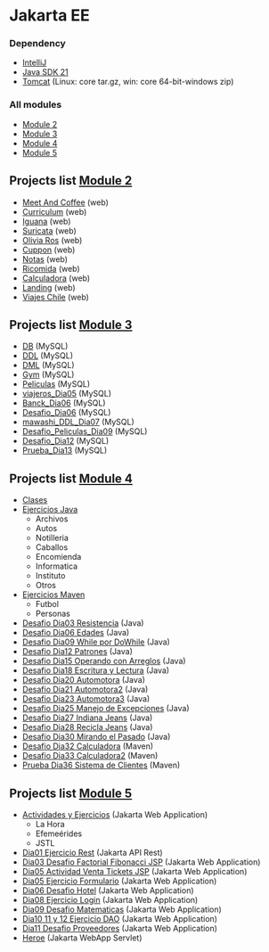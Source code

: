 # Jakarta EE

### Dependency
* [IntelliJ](https://www.jetbrains.com/idea/)
* [Java SDK 21](https://www.oracle.com/java/technologies/downloads/)
* [Tomcat](https://tomcat.apache.org/download-10.cgi) (Linux: core tar.gz, win: core 64-bit-windows zip)

### All modules
* [Module 2](https://github.com/TheNefelin/TalentoDigital_Java_2024/tree/main/M2)
* [Module 3](https://github.com/TheNefelin/TalentoDigital_Java_2024/tree/main/M3)
* [Module 4](https://github.com/TheNefelin/TalentoDigital_Java_2024/tree/main/M4)
* [Module 5](https://github.com/TheNefelin/TalentoDigital_Java_2024/tree/main/M5)

## Projects list [Module 2](https://github.com/TheNefelin/TalentoDigital_Java_2024/tree/main/M2)
- [Meet And Coffee](https://github.com/TheNefelin/TalentoDigital_Java_2024/tree/main/M2/MeetAndCoffee) (web)
- [Curriculum](https://github.com/TheNefelin/TalentoDigital_Java_2024/tree/main/M2/Curriculum) (web)
- [Iguana](https://github.com/TheNefelin/TalentoDigital_Java_2024/tree/main/M2/Iguana) (web)
- [Suricata](https://github.com/TheNefelin/TalentoDigital_Java_2024/tree/main/M2/Suricata) (web)
- [Olivia Ros](https://github.com/TheNefelin/TalentoDigital_Java_2024/tree/main/M2/OliviaRos) (web)
- [Cuppon](https://github.com/TheNefelin/Cuppon) (web)
- [Notas](https://github.com/TheNefelin/TalentoDigital_Java_2024/tree/main/M2/Notas) (web)
- [Ricomida](https://github.com/TheNefelin/TalentoDigital_Java_2024/tree/main/M2/Ricomida) (web)
- [Calculadora](https://github.com/TheNefelin/TalentoDigital_Java_2024/tree/main/M2/Calculadora) (web)
- [Landing](https://github.com/TheNefelin/Landing) (web)
- [Viajes Chile](https://github.com/TheNefelin/Viajes_Chile) (web)

## Projects list [Module 3](https://github.com/TheNefelin/TalentoDigital_Java_2024/tree/main/M3)
- [DB](https://github.com/TheNefelin/TalentoDigital_Java_2024/blob/main/M3/DB.sql) (MySQL)
- [DDL](https://github.com/TheNefelin/TalentoDigital_Java_2024/blob/main/M3/DDL.sql) (MySQL)
- [DML](https://github.com/TheNefelin/TalentoDigital_Java_2024/blob/main/M3/DML.sql) (MySQL)
- [Gym](https://github.com/TheNefelin/TalentoDigital_Java_2024/blob/main/M3/Gym.sql) (MySQL)
- [Peliculas](https://github.com/TheNefelin/TalentoDigital_Java_2024/blob/main/M3/Peliculas.sql) (MySQL)
- [viajeros_Dia05](https://github.com/TheNefelin/TalentoDigital_Java_2024/blob/main/M3/viajeros_Dia05.sql) (MySQL)
- [Banck_Dia06](https://github.com/TheNefelin/TalentoDigital_Java_2024/blob/main/M3/Banck_Dia06.sql) (MySQL)
- [Desafio_Dia06](https://github.com/TheNefelin/TalentoDigital_Java_2024/blob/main/M3/Desafio_Dia06.sql) (MySQL)
- [mawashi_DDL_Dia07](https://github.com/TheNefelin/TalentoDigital_Java_2024/blob/main/M3/mawashi_DDL_Dia07.sql) (MySQL)
- [Desafio_Peliculas_Dia09](https://github.com/TheNefelin/TalentoDigital_Java_2024/blob/main/M3/Desafio_Peliculas_Dia09.sql) (MySQL)
- [Desafio_Dia12](https://github.com/TheNefelin/TalentoDigital_Java_2024/blob/main/M3/Desafio_Dia12.jpg) (MySQL)
- [Prueba_Dia13](https://github.com/TheNefelin/TalentoDigital_Java_2024/blob/main/M3/Prueba_Dia13.sql) (MySQL)

## Projects list [Module 4](https://github.com/TheNefelin/TalentoDigital_Java_2024/tree/main/M4)
- [Clases](https://github.com/TheNefelin/TalentoDigital_Java_2024/tree/main/M4/Clases)    
- [Ejercicios Java](https://github.com/TheNefelin/TalentoDigital_Java_2024/tree/main/M4/Ejercicios_Java)
    * Archivos
    * Autos
    * Notilleria
    * Caballos
    * Encomienda
    * Informatica
    * Instituto
    * Otros
- [Ejercicios Maven](https://github.com/TheNefelin/TalentoDigital_Java_2024/tree/main/M4/Ejercicios_Maven)
    * Futbol
    * Personas
- [Desafio Dia03 Resistencia](https://github.com/TheNefelin/TalentoDigital_Java_2024/tree/main/M4/Desafio_Dia03_Resistencia) (Java)
- [Desafio Dia06 Edades](https://github.com/TheNefelin/TalentoDigital_Java_2024/tree/main/M4/Desafio_Dia06_Edades) (Java)
- [Desafio Dia09 While por DoWhile](https://github.com/TheNefelin/TalentoDigital_Java_2024/tree/main/M4/Desafio_Dia09_WhilePorDoWhile) (Java)
- [Desafio Dia12 Patrones](https://github.com/TheNefelin/TalentoDigital_Java_2024/tree/main/M4/Desafio_Dia12_Patrones) (Java)
- [Desafio Dia15 Operando con Arreglos](https://github.com/TheNefelin/TalentoDigital_Java_2024/tree/main/M4/Desafio_Dia15_OperandoConArreglos) (Java)
- [Desafio Dia18 Escritura y Lectura](https://github.com/TheNefelin/TalentoDigital_Java_2024/tree/main/M4/Desafio_Dia18_EscrituraLectura) (Java)
- [Desafio Dia20 Automotora](https://github.com/TheNefelin/TalentoDigital_Java_2024/tree/main/M4/Desafio_Dia20_Automotora) (Java)
- [Desafio Dia21 Automotora2](https://github.com/TheNefelin/TalentoDigital_Java_2024/tree/main/M4/Desafio_Dia21_Automotora2) (Java)
- [Desafio Dia23 Automotora3](https://github.com/TheNefelin/TalentoDigital_Java_2024/tree/main/M4/Desafio_Dia23_Automotora3) (Java)
- [Desafio Dia25 Manejo de Excepciones](https://github.com/TheNefelin/TalentoDigital_Java_2024/tree/main/M4/Desafio_Dia25_ManejoExcepciones) (Java)
- [Desafio Dia27 Indiana Jeans](https://github.com/TheNefelin/TalentoDigital_Java_2024/tree/main/M4/Desafio_Dia27_IndianaJeans) (Java)
- [Desafio Dia28 Recicla Jeans](https://github.com/TheNefelin/TalentoDigital_Java_2024/tree/main/M4/Desafio_Dia28_ReciclaJeans) (Java)
- [Desafio Dia30 Mirando el Pasado](https://github.com/TheNefelin/TalentoDigital_Java_2024/tree/main/M4/Desafio_Dia30_MirandoElPasado) (Java)
- [Desafio Dia32 Calculadora](https://github.com/TheNefelin/TalentoDigital_Java_2024/tree/main/M4/Desafio_Dia32_Calculadora) (Maven)
- [Desafio Dia33 Calculadora2](https://github.com/TheNefelin/TalentoDigital_Java_2024/tree/main/M4/Desafio_Dia34_Calculadora2) (Maven)
- [Prueba Dia36 Sistema de Clientes](https://github.com/TheNefelin/TalentoDigital_Java_2024/tree/main/M4/Prueba_Maven_SistemaDeClientes) (Maven)

## Projects list [Module 5](https://github.com/TheNefelin/TalentoDigital_Java_2024/tree/main/M5)
- [Actividades y Ejercicios](https://github.com/TheNefelin/TalentoDigital_Java_2024/tree/main/M5/Actividades) (Jakarta Web Application)
    * La Hora
    * Efemeérides
    * JSTL
- [Dia01 Ejercicio Rest](https://github.com/TheNefelin/TalentoDigital_Java_2024/tree/main/M5/Dia01_Demo) (Jakarta API Rest)
- [Dia03 Desafio Factorial Fibonacci JSP](https://github.com/TheNefelin/TalentoDigital_Java_2024/tree/main/M5/Dia03_DesafioJSP) (Jakarta Web Application)
- [Dia05 Actividad Venta Tickets JSP](https://github.com/TheNefelin/TalentoDigital_Java_2024/tree/main/M5/Dia05_Actividad_Venta_Tickets) (Jakarta Web Application)
- [Dia05 Ejercicio Formulario](https://github.com/TheNefelin/TalentoDigital_Java_2024/tree/main/M5/Dia05_Ejercicio_Formulario) (Jakarta Web Application)
- [Dia06 Desafio Hotel](https://github.com/TheNefelin/TalentoDigital_Java_2024/tree/main/M5/Dia06_Desafio_Hotel) (Jakarta Web Application)
- [Dia08 Ejercicio Login](https://github.com/TheNefelin/TalentoDigital_Java_2024/tree/main/M5/Dia08_Ejercicio_Login) (Jakarta Web Application)
- [Dia09 Desafio Matematicas](https://github.com/TheNefelin/TalentoDigital_Java_2024/tree/main/M5/Dia09_Desafio_Matematicas) (Jakarta Web Application)
- [Dia10 11 y 12 Ejercicio DAO](https://github.com/TheNefelin/TalentoDigital_Java_2024/tree/main/M5/Dia10_Ejercicio_DAO) (Jakarta Web Application)
- [Dia11 Desafio Proveedores](https://github.com/TheNefelin/TalentoDigital_Java_2024/tree/main/M5/Dia11_Desafio_Proveedores) (Jakarta Web Application)
- [Heroe](https://github.com/TheNefelin/TalentoDigital_Java_2024/tree/main/M5/Heroe) (Jakarta WebApp Servlet)

